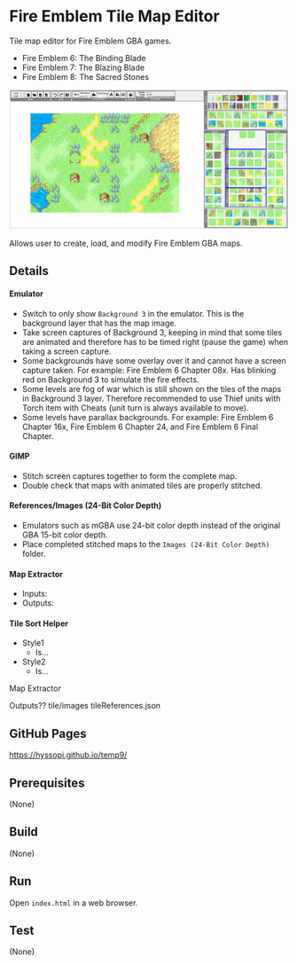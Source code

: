 # Fire Emblem Tile Map Editor
Tile map editor for Fire Emblem GBA games.
- Fire Emblem 6: The Binding Blade
- Fire Emblem 7: The Blazing Blade
- Fire Emblem 8: The Sacred Stones

![splash](help/images/main.png)

Allows user to create, load, and modify Fire Emblem GBA maps.

## Details


#### Emulator
- Switch to only show `Background 3` in the emulator. This is the background layer that has the map image.
- Take screen captures of Background 3, keeping in mind that some tiles are animated and therefore has to be timed right (pause the game) when taking a screen capture.
- Some backgrounds have some overlay over it and cannot have a screen capture taken. For example: Fire Emblem 6 Chapter 08x. Has blinking red on Background 3 to simulate the fire effects.
- Some levels are fog of war which is still shown on the tiles of the maps in Background 3 layer. Therefore recommended to use Thief units with Torch item with Cheats (unit turn is always available to move).
- Some levels have parallax backgrounds. For example: Fire Emblem 6 Chapter 16x, Fire Emblem 6 Chapter 24, and Fire Emblem 6 Final Chapter.

#### GIMP
- Stitch screen captures together to form the complete map.
- Double check that maps with animated tiles are properly stitched.

#### References/Images (24-Bit Color Depth)
- Emulators such as mGBA use 24-bit color depth instead of the original GBA 15-bit color depth.
- Place completed stitched maps to the `Images (24-Bit Color Depth)` folder.

#### Map Extractor
- Inputs:
- Outputs:



#### Tile Sort Helper
- Style1
  - Is...
- Style2
  - Is...

Map Extractor


Outputs??
tile/images
tileReferences.json

## GitHub Pages
https://hyssopi.github.io/temp9/

## Prerequisites
(None)

## Build
(None)

## Run
Open `index.html` in a web browser.

## Test
(None)
